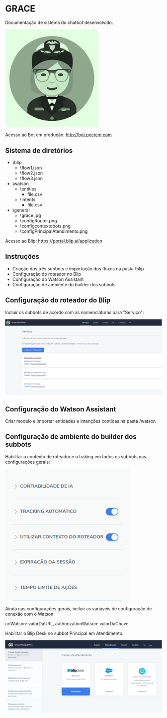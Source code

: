# GRACE
Documentação de sistema do chatbot desenvolvido.

<img width="300" alt="Logo do bot" src="https://github.com/TayDias/Chatbot-Grace---BLiP-Chat/blob/79d7ec9703362ff72fe0f8e77a4be3394c3dc465/general/grace.jpg">

Acesso ao Bot em produção: http://bot.pectem.com


## Sistema de diretórios

* \blip
  * \flow1.json
  * \flow2.json
  * \flow3.json
* \watson
  * \entities
    * file.csv
  * \intents
    * file.csv
* \general
  * \grace.jpg
  * \configRouter.png
  * \configcontextobots.png
  * \configPrincipalAtendimento.png


Acesso ao Blip: https://portal.blip.ai/application


## Instruções

* Criação dos três subbots e importação dos fluxos na pasta \blip
* Configuração do roteador no Blip
* Configuração do Watson Assistant
* Configuração de ambiente do builder dos subbots


## Configuração do roteador do Blip

Incluir os subbots de acordo com as nomenclaturas para "Serviço":

<img width="1001" alt="Router" src="https://github.com/TayDias/Chatbot-Grace---BLiP-Chat/blob/79d7ec9703362ff72fe0f8e77a4be3394c3dc465/general/configRouter.PNG">


## Configuração do Watson Assistant

Criar modelo e importar entidades e intenções contidas na pasta /watson


## Configuração de ambiente do builder dos subbots

Habilitar o contexto de roteador e o traking em todos os subbots nas configurações gerais:

<img width="400" alt="Contexto" src="https://github.com/TayDias/Chatbot-Grace---BLiP-Chat/blob/79d7ec9703362ff72fe0f8e77a4be3394c3dc465/general/configcontextobots.PNG">


Ainda nas configurações gerais, incluir as variáveis de configuração de conexão com o Watson:

urlWatson: valorDaURL,
authorizationWatson: valorDaChave


Habilitar o Blip Desk no subbot Principal em Atendimento:

<img width="1001" alt="Contexto" src="https://github.com/TayDias/Chatbot-Grace---BLiP-Chat/blob/79d7ec9703362ff72fe0f8e77a4be3394c3dc465/general/configPrincipalAtendimento.PNG">
